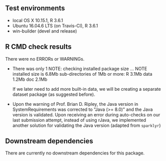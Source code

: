 ## Test environments
* local OS X 10.15.1, R 3.6.1
* Ubuntu 16.04.6 LTS (on Travis-CI), R 3.6.1
* win-builder (devel and release)

## R CMD check results
There were no ERRORs or WARNINGs. 

* There was only 1 NOTE:
  checking installed package size ... NOTE
  installed size is  6.8Mb
  sub-directories of 1Mb or more:
    R      3.1Mb
    data   1.2Mb
    doc    2.1Mb

  If we later need to add more built-in data, we will be creating a separate dataset package (as suggested before).

* Upon the warning of Prof. Brian D. Ripley, the Java version in SystemRequirements was corrected to "Java (>= 8.0)" and the Java version is validated. Upon receiving an error during auto-checks on our last submission attempt, instead of using rJava, we implemented another solution for validating the Java version (adapted from `sparklyr`)

## Downstream dependencies
  There are currently no downstream dependencies for this package.
